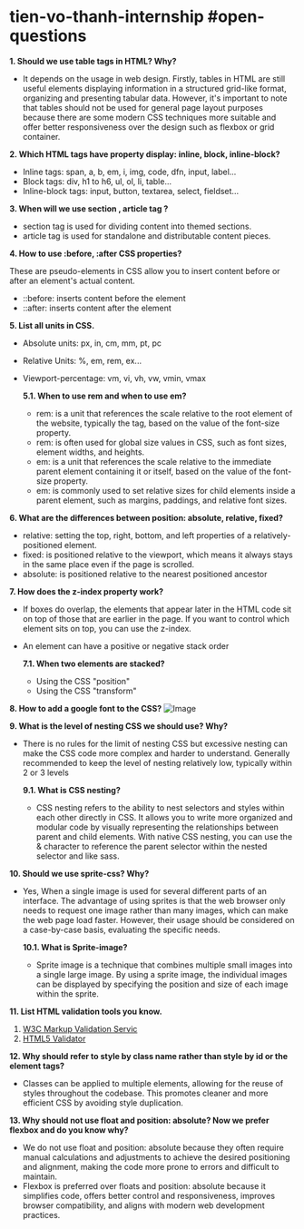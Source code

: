# tien-vo-thanh-internship #open-questions

**1. Should we use table tags in HTML? Why?**
- It depends on the usage in web design. Firstly, tables in HTML are still useful elements displaying information in a structured grid-like format, organizing and 
  presenting tabular data. However, it's important to note that tables should not be used for general page layout purposes because there are some modern CSS 
  techniques more suitable and offer better responsiveness over the design such as flexbox or grid container.

**2. Which HTML tags have property display: inline, block, inline-block?**
- Inline tags: span, a, b, em, i, img, code, dfn, input, label...
- Block tags: div, h1 to h6, ul, ol, li, table...
- Inline-block tags: input, button, textarea, select, fieldset...

**3. When will we use section , article tag ?**
- section tag is used for dividing content into themed sections.
- article tag is used for standalone and distributable content pieces.

**4. How to use :before, :after CSS properties?**

  These are pseudo-elements in CSS allow you to insert content before or after an element's actual content.
  - ::before: inserts content before the element
  - ::after: inserts content after the element

**5. List all units in CSS.**
- Absolute units: px, in, cm, mm, pt, pc
- Relative Units: %, em, rem, ex...
- Viewport-percentage: vm, vi, vh, vw, vmin, vmax

  **5.1. When to use rem and when to use em?**
  - rem: is a unit that references the scale relative to the root element of the website, typically the tag, based on the value of the font-size property.
  - rem: is often used for global size values in CSS, such as font sizes, element widths, and heights.
  - em: is a unit that references the scale relative to the immediate parent element containing it or itself, based on the value of the font-size property.
  - em: is commonly used to set relative sizes for child elements inside a parent element, such as margins, paddings, and relative font sizes.

**6. What are the differences between position: absolute, relative, fixed?**
- relative: setting the top, right, bottom, and left properties of a relatively-positioned element.
- fixed: is positioned relative to the viewport, which means it always stays in the same place even if the page is scrolled.
- absolute: is positioned relative to the nearest positioned ancestor

**7. How does the z-index property work?**
- If boxes do overlap, the elements that appear later in the HTML code sit on top of those
  that are earlier in the page. If you want to control which element sits on top, you can use the z-index.
- An element can have a positive or negative stack order
  
  **7.1. When two elements are stacked?**
  - Using the CSS "position"
  - Using the CSS "transform"
 
**8. How to add a google font to the CSS?**
![Image](https://github.com/thanhnguyen-agilityio/tien-vo-thanh-internship/assets/80720226/4fab7774-37f5-4027-88bf-0e1d20909fdb)

**9. What is the level of nesting CSS we should use? Why?**
- There is no rules for the limit of nesting CSS but excessive nesting can make the CSS code more complex and harder to understand. Generally recommended to keep 
  the level of nesting relatively low, typically within 2 or 3 levels
  
  **9.1. What is CSS nesting?**
  - CSS nesting refers to the ability to nest selectors and styles within each other directly in CSS. It allows you to write more organized and modular code by 
    visually representing the relationships between parent and child elements. With native CSS nesting, you can use the & character to reference the parent 
    selector within the nested selector and like sass.

**10. Should we use sprite-css? Why?**
- Yes, When a single image is used for several different parts of an interface. The advantage of using sprites is that the web browser only needs to request one 
  image rather than many images, which can make the web page load faster. However, their usage should be considered on a case-by-case basis, evaluating the 
  specific needs.
  
  **10.1. What is Sprite-image?**
  - Sprite image is a technique that combines multiple small images into a single large image. By using a sprite image, the individual images can be displayed by 
    specifying the position and size of each image within the sprite.

**11. List HTML validation tools you know.**
1. [W3C Markup Validation Servic](https://validator.w3.org/)
2. [HTML5 Validator](https://html5.validator.nu/)

**12. Why should refer to style by class name rather than style by id or the element tags?**
- Classes can be applied to multiple elements, allowing for the reuse of styles throughout the codebase. This promotes cleaner and more efficient CSS by avoiding 
   style duplication.

**13. Why should not use float and position: absolute? Now we prefer flexbox and do you know why?**
- We do not use float and position: absolute because they often require manual calculations and adjustments to achieve the desired positioning and alignment, 
  making the code more prone to errors and difficult to maintain.
- Flexbox is preferred over floats and position: absolute because it simplifies code, offers better control and responsiveness, improves browser compatibility, and 
  aligns with modern web development practices.
